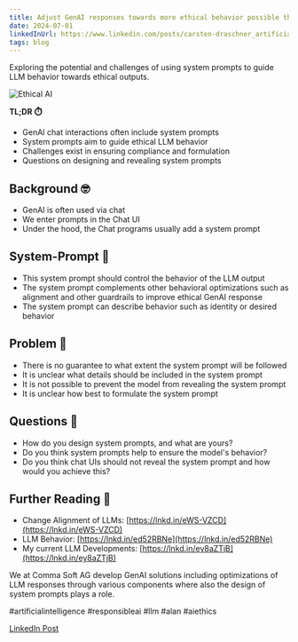 ```yaml
---
title: Adjust GenAI responses towards more ethical behavior possible through system prompts!? Do you trust in such LLM-chat prepended pamphlets? 
date: 2024-07-01
linkedInUrl: https://www.linkedin.com/posts/carsten-draschner_artificialintelligence-responsibleai-llm-activity-7214141563738750976-ywik?utm_source=share&utm_medium=member_desktop
tags: blog
---
```


Exploring the potential and challenges of using system prompts to guide LLM behavior towards ethical outputs.

![Ethical AI](/img/blog_images/1719951079268.jpeg)

**TL;DR ⏱️**
- GenAI chat interactions often include system prompts
- System prompts aim to guide ethical LLM behavior
- Challenges exist in ensuring compliance and formulation
- Questions on designing and revealing system prompts

<!-- excerpt -->

## Background 🤓

- GenAI is often used via chat
- We enter prompts in the Chat UI
- Under the hood, the Chat programs usually add a system prompt

## System-Prompt 💬

- This system prompt should control the behavior of the LLM output
- The system prompt complements other behavioral optimizations such as alignment and other guardrails to improve ethical GenAI response
- The system prompt can describe behavior such as identity or desired behavior

## Problem 🥴

- There is no guarantee to what extent the system prompt will be followed
- It is unclear what details should be included in the system prompt
- It is not possible to prevent the model from revealing the system prompt
- It is unclear how best to formulate the system prompt

## Questions 🤔

- How do you design system prompts, and what are yours?
- Do you think system prompts help to ensure the model's behavior?
- Do you think chat UIs should not reveal the system prompt and how would you achieve this?

## Further Reading 📖

- Change Alignment of LLMs: [https://lnkd.in/eWS-VZCD](https://lnkd.in/eWS-VZCD)
- LLM Behavior: [https://lnkd.in/ed52RBNe](https://lnkd.in/ed52RBNe)
- My current LLM Developments: [https://lnkd.in/ey8aZTjB](https://lnkd.in/ey8aZTjB)

We at Comma Soft AG develop GenAI solutions including optimizations of LLM responses through various components where also the design of system prompts plays a role.

#artificialintelligence #responsibleai #llm #alan #aiethics

[LinkedIn Post](https://www.linkedin.com/posts/carsten-draschner_artificialintelligence-responsibleai-llm-activity-7214141563738750976-ywik?utm_source=share&utm_medium=member_desktop)
